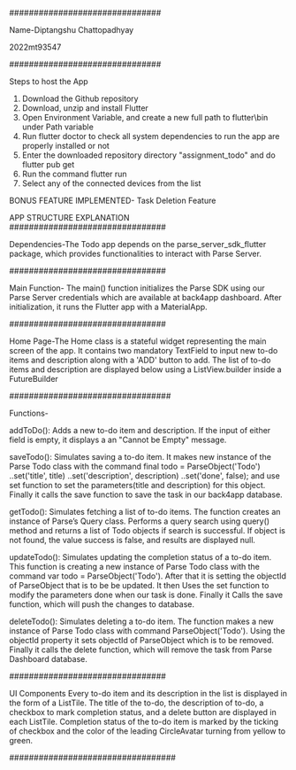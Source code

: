 ###############################

Name-Diptangshu Chattopadhyay

2022mt93547

###############################

Steps to host the App

1) Download the Github repository
2) Download, unzip and install Flutter 
3) Open Environment Variable, and create a new full path to flutter\bin under Path variable
4) Run flutter doctor to check all system dependencies to run the app are properly installed or not 
5) Enter the downloaded repository directory "assignment_todo" and do flutter pub get 
6) Run the command flutter run
7) Select any of the connected devices from the list

BONUS FEATURE IMPLEMENTED-
Task Deletion Feature

APP STRUCTURE EXPLANATION
################################

Dependencies-The Todo app depends on the parse_server_sdk_flutter package, which provides functionalities to interact with Parse Server.


################################

Main Function- The main() function initializes the Parse SDK using our Parse Server credentials which are available at back4app dashboard. After initialization, it runs the Flutter app with a MaterialApp.

################################

Home Page-The Home class is a stateful widget representing the main screen of the app. It contains two mandatory TextField to input new to-do items and description along with a 'ADD' button to add. The list of to-do items and description are displayed below using a ListView.builder inside a FutureBuilder

#################################

Functions-

addToDo(): Adds a new to-do item and description. If the input of either field is empty, it displays a an "Cannot be Empty" message.

saveTodo(): Simulates saving a to-do item. It makes new instance of the Parse Todo class with the command final todo = ParseObject('Todo')
      ..set('title', title)
      ..set('description', description)
      ..set('done', false);
and use set function to set the parameters(title and description) for this object. Finally it calls the save function to save the task in our back4app database.

getTodo(): Simulates fetching a list of to-do items. The function creates an instance of Parse’s Query class. Performs a query search using query() method and returns a list of Todo objects if search is successful. If object is not found, the value success is false, and results are displayed null.

updateTodo(): Simulates updating the completion status of a to-do item. This function is creating a new instance of Parse Todo class with the command var todo = ParseObject('Todo').
After that it is setting the objectId of ParseObject that is to be be updated. It then Uses the set function to modify the parameters done when our task is done. Finally it Calls the save function, which will push the changes to database.

deleteTodo(): Simulates deleting a to-do item. The function makes a new instance of Parse Todo class with command ParseObject('Todo').
Using the objectId property it sets objectId of ParseObject which is to be removed. Finally it calls the delete function, which will remove the task from Parse Dashboard database.

################################

UI Components
Every to-do item and its description in the list is displayed in the form of a  ListTile.
The title of the to-do, the description of to-do, a checkbox to mark completion status, and a delete button are displayed in each ListTile.
Completion status of the to-do item is marked by the ticking of checkbox and the color of the leading CircleAvatar turning from yellow to green.

##################################






